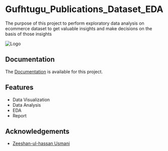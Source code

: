
# Gufhtugu_Publications_Dataset_EDA

The purpose of this project to perform exploratory data analysis on ecommerce dataset to get
valuable insights and make decisions on the basis of those insights



![Logo](https://gufhtugu.com/wp-content/uploads/2019/10/gufhtugu-2.png)

    
## Documentation
The 
[Documentation](https://drive.google.com/file/d/1OU2jG9WihVNkwRg2NpRq0PDjBbUqNNzY/view?usp=sharing) is available for this project.

  
## Features

- Data Visualization
- Data Analysis
- EDA
- Report


## Acknowledgements
- [Zeeshan-ul-hassan Usmani](https://www.kaggle.com/zusmani/gufhtugu-publications-dataset-challenge)

  
  
